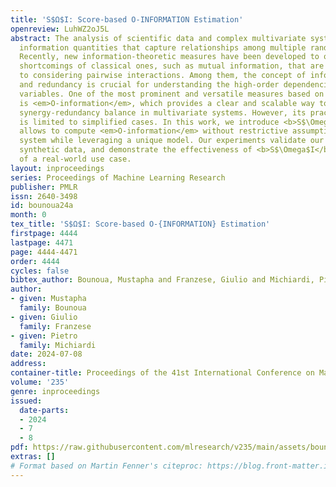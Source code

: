 ```yaml
---
title: 'S$Ω$I: Score-based O-INFORMATION Estimation'
openreview: LuhWZ2oJ5L
abstract: The analysis of scientific data and complex multivariate systems requires
  information quantities that capture relationships among multiple random variables.
  Recently, new information-theoretic measures have been developed to overcome the
  shortcomings of classical ones, such as mutual information, that are restricted
  to considering pairwise interactions. Among them, the concept of information synergy
  and redundancy is crucial for understanding the high-order dependencies between
  variables. One of the most prominent and versatile measures based on this concept
  is <em>O-information</em>, which provides a clear and scalable way to quantify the
  synergy-redundancy balance in multivariate systems. However, its practical application
  is limited to simplified cases. In this work, we introduce <b>S$\Omega$I</b>, which
  allows to compute <em>O-information</em> without restrictive assumptions about the
  system while leveraging a unique model. Our experiments validate our approach on
  synthetic data, and demonstrate the effectiveness of <b>S$\Omega$I</b> in the context
  of a real-world use case.
layout: inproceedings
series: Proceedings of Machine Learning Research
publisher: PMLR
issn: 2640-3498
id: bounoua24a
month: 0
tex_title: 'S$Ω$I: Score-based O-{INFORMATION} Estimation'
firstpage: 4444
lastpage: 4471
page: 4444-4471
order: 4444
cycles: false
bibtex_author: Bounoua, Mustapha and Franzese, Giulio and Michiardi, Pietro
author:
- given: Mustapha
  family: Bounoua
- given: Giulio
  family: Franzese
- given: Pietro
  family: Michiardi
date: 2024-07-08
address:
container-title: Proceedings of the 41st International Conference on Machine Learning
volume: '235'
genre: inproceedings
issued:
  date-parts:
  - 2024
  - 7
  - 8
pdf: https://raw.githubusercontent.com/mlresearch/v235/main/assets/bounoua24a/bounoua24a.pdf
extras: []
# Format based on Martin Fenner's citeproc: https://blog.front-matter.io/posts/citeproc-yaml-for-bibliographies/
---
```

